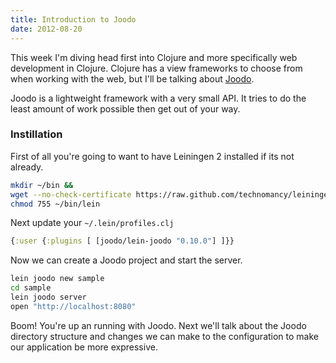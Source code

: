 ```yaml
---
title: Introduction to Joodo
date: 2012-08-20
---
```


This week I'm diving head first into Clojure and more specifically web
development in Clojure. Clojure has a view frameworks to choose from when
working with the web, but I'll be talking about [Joodo](http://www.joodoweb.com/).

Joodo is a lightweight framework with a very small API. It tries to do the
least amount of work possible then get out of your way.

### Instillation

First of all you're going to want to have Leiningen 2 installed if its not
already.

```bash
mkdir ~/bin &&
wget --no-check-certificate https://raw.github.com/technomancy/leiningen/preview/bin/lein ~/bin/ &&
chmod 755 ~/bin/lein
```

Next update your `~/.lein/profiles.clj`

```clojure
{:user {:plugins [ [joodo/lein-joodo "0.10.0"] ]}}
```

Now we can create a Joodo project and start the server.

```bash
lein joodo new sample
cd sample
lein joodo server
open "http://localhost:8080"
```

Boom! You're up an running with Joodo. Next we'll talk about the Joodo
directory structure and changes we can make to the configuration to make our
application be more expressive.
